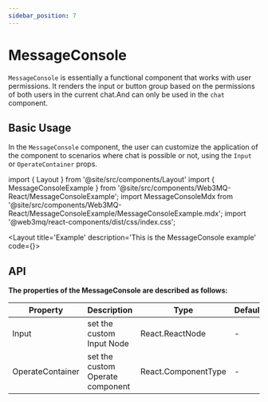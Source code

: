 ```yaml
---
sidebar_position: 7
---
```

# MessageConsole
`MessageConsole` is essentially a functional component that works with user permissions. It renders the input or button group based on the permissions of both users in the current chat.And can only be used in the `chat` component.

## Basic Usage
In the `MessageConsole` component, the user can customize the application of the component to scenarios where chat is possible or not, using the `Input` or `OperateContainer` props.

import { Layout } from '@site/src/components/Layout'
import { MessageConsoleExample } from '@site/src/components/Web3MQ-React/MessageConsoleExample';
import MessageConsoleMdx from '@site/src/components/Web3MQ-React/MessageConsoleExample/MessageConsoleExample.mdx';
import '@web3mq/react-components/dist/css/index.css';

<Layout
title='Example'
description='This is the MessageConsole example'
code={<MessageConsoleMdx />}>
<MessageConsoleExample />
</Layout>

## API

**The properties of the MessageConsole are described as follows:**

| Property     | Description                      | Type                                      | Default       |
| ------------ | -------------------------------- | ----------------------------------------- | ------------- |
| Input        | set the custom Input Node        | React.ReactNode                           |   -           |
| OperateContainer | set the custom Operate component | React.ComponentType                   |   -           |
